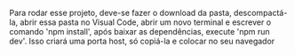 Para rodar esse projeto, deve-se fazer o download da pasta, descompactá-la, abrir essa pasta no Visual Code, abrir um novo terminal e escrever o comando 'npm install', após baixar as dependências, execute 'npm run dev'. Isso criará uma porta host, só copiá-la e colocar no seu navegador

